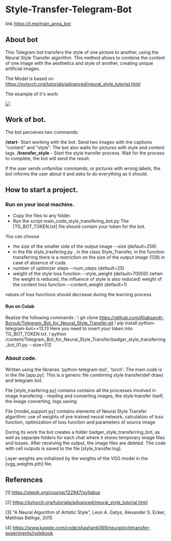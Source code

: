 # Style-Transfer-Telegram-Bot

link https://t.me/train_anna_bot

## About bot
This Telegram bot transfers the style of one picture to another, using the Neural Style Transfer algorithm. This method allows to combine the content of one image with the aesthetics and style of another, creating unique artificial images.

The Мodel is based on
 https://pytorch.org/tutorials/advanced/neural_style_tutorial.html

The example of it's work:

![](C:\reservation_copy_Telegram_Bot_for_Neural_Style_Transfer-main\images\gith1.jpg)


## Work of bot.
The bot perceives two commands:

**/start**- Start working with the bot.
Send two images with the captions "content" and "style".
The bot also waits for pictures with style and content tags.
**/transfer_style** - Start the style transfer process.
Wait for the process to complete, the bot will send the result.

If the user sends unfamiliar commands, or pictures with wrong labels, the bot informs the user about it and asks to do everything as it should.

## How to start a project.

### Run on your local machine.
- Copy the files to any folder.
- Run the script main_code_style_transfering_bot.py
The [TG_BOT_TOKEN.txt] file should contain your token for the bot.

You can choose
- the size of the smaller side of the output image --size (default=256)
- in the file style_trasfering.py , in the class Style_Transfer, in the function transferring there is a restriction on the size of the output image (128) in case of absence of cuda.
- number of optimizer steps --num_steps (default=25)
- weight of the style loss function --style_weight (default=70000)
(when the weight is reduced, the influence of style is also reduced)
 weight of the content loss function --content_weight (default=1)

values of loss functions should decrease during the learning process

#### Run on Colab
Realize the following commands :
! git clone https://github.com/Aliaksandr-Borsuk/Telegram_Bot_for_Neural_Style_Transfer.git
! pip install python-telegram-bot==13.13
Here you need to insert your token into TG_BOT_TOKEN.txt.
! python /content/Telegram_Bot_for_Neural_Style_Transfer/badger_style_transferring_bot_01.py --size=512

### About code.
Written using the libraries 'python-telegram-bot', 'torch'.
The main code is in the file [app.py].
This is a generic file combining style transfer(def draw) and telegram bot.

File [style_trasfering.py] contains contains all the processes involved in image transfering - reading and converting images, the style transfer itself, the image converting, logs saving

File [model_support.py] contains elements of Neural Style Transfer algorithm: use of weights of pre-trained neural network, calculation of loss function, optimization of loss function and parameters of source image

During its work the bot creates a folder badger_style_transferring_bot, as well as separate folders for each chat where it stores temporary image files and losses. After receiving the output, the image files are deleted. The code with cell outputs is saved to the file [style_transfer.log].

Layer weights are initialized by the weights of the VGG model in the [vgg_weights.pth] file.

## References
 <a id="1">[1]</a>
 https://stepik.org/course/122947/syllabus

 <a id="2">[2]</a>
 https://pytorch.org/tutorials/advanced/neural_style_tutorial.html

 <a id="3">[3]</a>
  "A Neural Algorithm of Artistic Style",
  Leon A. Gatys, Alexander S. Ecker, Matthias Bethge, 2015

 <a id="4">[4]</a>
 https://www.kaggle.com/code/shashank069/neuralstyletransfer-experiments/notebook
